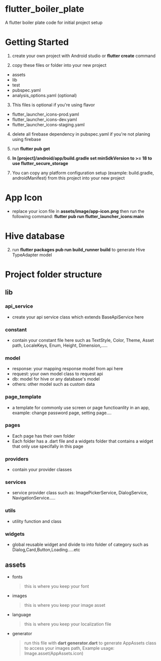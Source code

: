 # flutter_boiler_plate

A flutter boiler plate code for initial project setup

# Getting Started

1. create your own project with Android studio or **flutter create** command

2. copy these files or folder into your new project

- assets
- lib
- test
- pubspec.yaml
- analysis_options.yaml (optional)

3. This files is optional if you're using flavor

- flutter_launcher_icons-prod.yaml
- flutter_launcher_icons-dev.yaml
- flutter_launcher_icons-staging.yaml

4. delete all firebase dependency in pubspec.yaml if you're not planing using firebase

5. run **flutter pub get**
6. **In [project]/android/app/build.gradle set minSdkVersion to >= 18 to use flutter_secure_storage**
7. You can copy any platform configuration setup (example: build.gradle, androidManifest) from this project into your new project

# App Icon
- replace your icon file in **assets/image/app-icon.png** then run the following command: **flutter pub run flutter_launcher_icons:main**

# Hive database

2. run **flutter packages pub run build_runner build** to generate Hive TypeAdapter model

# Project folder structure

## lib

### api_service

- create your api service class which extends BaseApiService here

### constant

- contain your constant file here such as TextStyle, Color, Theme, Asset path, LocaleKeys, Enum, Height, Dimension,.....

### model

- response: your mapping response model from api here
- request: your own model class to request api
- db: model for hive or any database's model
- others: other model such as custom data

### page_template

- a template for commonly use screen or page functioanlity in an app, example: change password page, setting page....

### pages

- Each page has their own folder
- Each folder has a .dart file and a widgets folder that contains a widget that only use specifally in this page

### providers

- contain your provider classes

### services

- service provider class such as: ImagePickerService, DialogService, NavigationService.....

### utils

- utility function and class

### widgets

- global reusable widget and divide to into folder of category such as Dialog,Card,Button,Loading.....etc

## assets

- fonts
  > this is where you keep your font
- images

  > this is where you keep your image asset

- language

  > this is where you keep your localization file

- generator
  > run this file with **dart generator.dart** to generate AppAssets class to access your images path, Example usage: Image.asset(AppAssets.icon)
